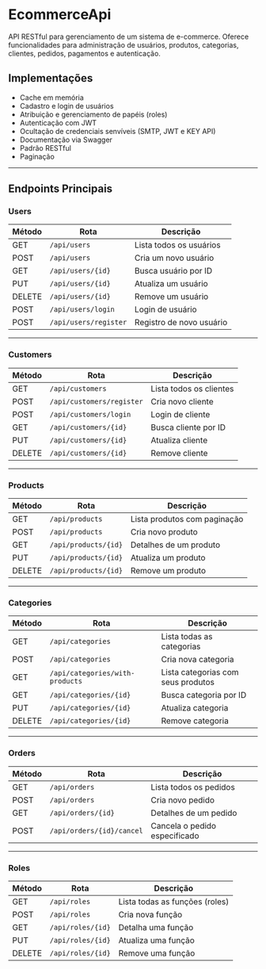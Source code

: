 # EcommerceApi

API RESTful para gerenciamento de um sistema de e-commerce. Oferece funcionalidades para administração de usuários, produtos, categorias, clientes, pedidos, pagamentos e autenticação.

## Implementações

- Cache em memória
- Cadastro e login de usuários
- Atribuição e gerenciamento de papéis (roles)
- Autenticação com JWT
- Ocultação de credenciais senvíveis (SMTP, JWT e KEY API)
- Documentação via Swagger
- Padrão RESTful
- Paginação

---

## Endpoints Principais

### Users

| Método | Rota                  | Descrição                       |
|--------|------------------------|----------------------------------|
| GET    | `/api/users`           | Lista todos os usuários          |
| POST   | `/api/users`           | Cria um novo usuário             |
| GET    | `/api/users/{id}`      | Busca usuário por ID             |
| PUT    | `/api/users/{id}`      | Atualiza um usuário              |
| DELETE | `/api/users/{id}`      | Remove um usuário                |
| POST   | `/api/users/login`     | Login de usuário                 |
| POST   | `/api/users/register`  | Registro de novo usuário         |

---

### Customers

| Método | Rota                        | Descrição                      |
|--------|-----------------------------|-------------------------------|
| GET    | `/api/customers`            | Lista todos os clientes        |
| POST   | `/api/customers/register`   | Cria novo cliente              |
| POST   | `/api/customers/login`      | Login de cliente               |
| GET    | `/api/customers/{id}`       | Busca cliente por ID           |
| PUT    | `/api/customers/{id}`       | Atualiza cliente               |
| DELETE | `/api/customers/{id}`       | Remove cliente                 |

---

### Products

| Método | Rota                  | Descrição                       |
|--------|------------------------|----------------------------------|
| GET    | `/api/products`        | Lista produtos com paginação    |
| POST   | `/api/products`        | Cria novo produto               |
| GET    | `/api/products/{id}`   | Detalhes de um produto          |
| PUT    | `/api/products/{id}`   | Atualiza um produto             |
| DELETE | `/api/products/{id}`   | Remove um produto               |

---

###  Categories

| Método | Rota                             | Descrição                                 |
|--------|----------------------------------|--------------------------------------------|
| GET    | `/api/categories`                | Lista todas as categorias                  |
| POST   | `/api/categories`                | Cria nova categoria                        |
| GET    | `/api/categories/with-products`  | Lista categorias com seus produtos         |
| GET    | `/api/categories/{id}`           | Busca categoria por ID                     |
| PUT    | `/api/categories/{id}`           | Atualiza categoria                         |
| DELETE | `/api/categories/{id}`           | Remove categoria                           |

---

### Orders

| Método | Rota                      | Descrição                       |
|--------|---------------------------|----------------------------------|
| GET    | `/api/orders`             | Lista todos os pedidos           |
| POST   | `/api/orders`             | Cria novo pedido                 |
| GET    | `/api/orders/{id}`        | Detalhes de um pedido            |
| POST   | `/api/orders/{id}/cancel` | Cancela o pedido especificado    |

---

### Roles

| Método | Rota               | Descrição                     |
|--------|--------------------|-------------------------------|
| GET    | `/api/roles`       | Lista todas as funções (roles)|
| POST   | `/api/roles`       | Cria nova função              |
| GET    | `/api/roles/{id}`  | Detalha uma função            |
| PUT    | `/api/roles/{id}`  | Atualiza uma função           |
| DELETE | `/api/roles/{id}`  | Remove uma função             |
